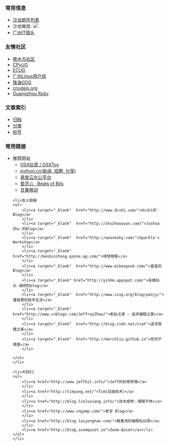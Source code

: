 <section class="lost-double fn-clear">
<article class="article article-first">
<h3>常用信息</h3>
<ul>
    <li><a href="http://groups.google.com/group/guangzhou-tech-party">沙龙邮件列表</a>
    </li>
    <li>沙龙微信: <img src="http://techparty-media.qiniudn.com/2013/04/qrcode_for_gh_4d92f5a32967_430-300x300.jpg"/>
    </li>
    <li><a href="http://gztechjobs.com/">广州IT猎头</a>
    </li>

</ul>

<h3>友情社区</h3>
<ul>
    <li><a href="http://woodpecker.org.cn/">啄木鸟社区</a>
    </li>
    <li><a href="http://wiki.woodpecker.org.cn/moin/CPUG">CPyUG</a>
    </li>
    <li><a href="http://ecug.org/">ECUG</a>
    </li>
    <li><a href="http://www.gzlug.org/">广州Linux用户组</a>
    </li>
    <li><a href="http://gplus.to/gdgzh">珠海GDG</a>
    </li>
    <li><a href="http://cnodejs.org/blog/">cnodejs.org</a>
    </li>
    <li><a href="http://www.gzruby.org/">Guangzhou Ruby</a>
    </li>
</ul>        

<h3>文章索引</h3>
<ul>
    <li><a href="/archives" ret="bootmark">归档</a>
        </li>
    <li><a href="/categories.html" ret="bootmark">分类</a>
        </li>
    <li><a href="/tags.html" ret="bootmark">标签</a>
        </li>
</ul>

</article>

<article class="article article-last">

<h3>常用链接</h3>
<ul>
    <li>推荐网站
    <ul>
        <li><a target="_blank" href="http://www.osxtoy.com/">OSX玩意 / OSXToy</a>
        </li>
        <li><a target="_blank" href="http://simple-is-better.com/">python.cn(新闻, 招聘, 分享)</a>
        </li>
        <li><a target="_blank" href="http://everydo.com/">易度云办公平台</a>
        </li>
        <li><a target="_blank"  href="http://www.ifanr.com/">爱范儿 · Beats of Bits</a>
        </li>
        <li><a target="_blank"  href="http://ganguo.io/">甘果移动</a>
        </li>
    </ul>
   
    <li>友人链接
    <ul>
        <li><a target="_blank"  href="http://www.dcshi.com/">dcshi的Blog</a>
        </li>
        <li><a target="_blank"  href="http://zhuzhaoyuan.com/">Joshua Zhu 的Blog</a>
        </li>
        <li><a target="_blank"  href="http://weavesky.com/">Sparkle's Workshop</a>
        </li>
        <li><a target="_blank"  href="http://kenbinzhang.qzone.qq.com/">啃饼随笔</a>
        </li>
        <li><a target="_blank"  href="http://www.mikespook.com/">星星的Blog</a>
        </li>
        <li><a target="_blank" href="http://yinhm.appspot.com/">有微码头-海明的blog</a>
        </li>
        <li><a target="_blank"  href="http://www.czug.org/blog/panjy/">潘俊勇的技术生活</a>
        </li>
        <li><a target="_blank"  href="http://www.cnblogs.com/JeffreyZhao/">老赵点滴 – 追求编程之美</a>
        </li>
        <li><a target="_blank"  href="http://blog.csdn.net/ccat">追寻真理之美</a>
        </li>
        <li><a target="_blank"  href="http://marchliu.github.io">挖坑不填兽</a>
        </li>

    </ul>
    </li>

    <li>大妈们:
    <ul>
        <li><a href="http://www.jeffkit.info/">Jeff的妙想奇境</a>
        </li>
        <li><a href="http://timyang.net/">Tim[后端技术]</a>
        </li>
        <li><a href="http://blog.linluxiang.info/">双木成林：喋喋不休</a>
        </li>
        <li><a href="http://www.cngump.com/">老甘 Blog</a>
        </li>
        <li><a href="http://blog.laiyonghao.com/">赖勇浩的编程私伙局</a>
        </li>
        <li><a href="http://blog.zoomquiet.io">Zoom.Quiet</a></li>
    </ul>
    </li>
</ul>

</article>
</section>
